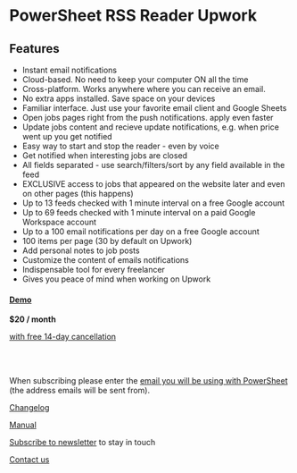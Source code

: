 # PowerSheet RSS Reader Upwork

## Features

* Instant email notifications
* Cloud-based. No need to keep your computer ON all the time
* Cross-platform. Works anywhere where you can receive an email.
* No extra apps installed. Save space on your devices
* Familiar interface. Just use your favorite email client and Google Sheets
* Open jobs pages right from the push notifications. apply even faster
* Update jobs content and recieve update notifications, e.g. when price went up you get notified
* Easy way to start and stop the reader - even by voice
* Get notified when interesting jobs are closed
* All fields separated - use search/filters/sort by any field available in the feed
* EXCLUSIVE access to jobs that appeared on the website later and even on other pages (this happens)
* Up to 13 feeds checked with 1 minute interval on a free Google account
* Up to 69 feeds checked with 1 minute interval on a paid Google Workspace account
* Up to a 100 email notifications per day on a free Google account
* 100 items per page (30 by default on Upwork)
* Add personal notes to job posts
* Customize the content of emails notifications
* Indispensable tool for every freelancer
* Gives you peace of mind when working on Upwork

#### [Demo](https://docs.google.com/spreadsheets/d/11Wrahub2kvOObqUzpRwMx2FIuxtMmCdHqXQGWG8MVP4/edit?usp=sharing)

**$20 / month**

[with free 14-day cancellation](refund-policy)

<br />
<script async
  src="https://js.stripe.com/v3/buy-button.js">
</script>
<stripe-buy-button
  buy-button-id="buy_btn_1OpT5HHRWoLU3K3e5EgtCl6k"
  publishable-key="pk_live_51OL1m2HRWoLU3K3ekN76ECIfS0WNaZfVKJXgW7NRMMZDvIkRHb5HZOlYyg1m7Q6pzZPravVGqzMVRU1QMQCQotjo00mlxZxfzZ"
>
</stripe-buy-button>
<br />

When subscribing please enter the [email you will be using with PowerSheet](https://powersheet.co/rss-reader-upwork/manual#which-email-should-i-be-using-with-powersheet) (the address emails will be sent from).


[Changelog](changelog)

[Manual](manual)

[Subscribe to newsletter](https://docs.google.com/forms/d/e/1FAIpQLScpRhK8vhKuAUBLmjoeZ8768dXokRD1uhjTe9xjINVBPk7ewA/viewform) to stay in touch

[Contact us](https://docs.google.com/forms/d/e/1FAIpQLSfXaCPD_zB4Cvvqs8wF2EISJhNE4-jk0bzz6PJkqeumzbh1gQ/viewform?usp=sf_link)
